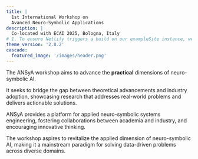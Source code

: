 ```yaml
---
title: |
  1st International Workshop on
  Avanced Neuro-Symbolic Applications
description: |
  Co-located with ECAI 2025, Bologna, Italy
# 1. To ensure Netlify triggers a build on our exampleSite instance, we need to change a file in the exampleSite directory.
theme_version: '2.8.2'
cascade:
  featured_image: '/images/header.png'
---
```


The ANSyA workshop aims to advance the __practical__ dimensions of neuro-symbolic AI. 

It seeks to bridge the gap between theoretical advancements and industry adoption, showcasing research that addresses real-world problems and delivers actionable solutions. 

ANSyA provides a platform for applied neuro-symbolic systems engineering, fostering collaborations between academia and industry, and encouraging innovative thinking. 

The workshop aspires to revitalize the applied dimension of neuro-symbolic AI, making it a mainstream paradigm for solving data-driven problems across diverse domains.
